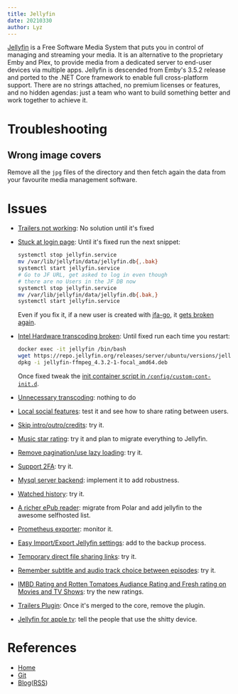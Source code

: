 ```yaml
---
title: Jellyfin
date: 20210330
author: Lyz
---
```


[Jellyfin](https://jellyfin.org/) is a Free Software Media System that puts you
in control of managing and streaming your media. It is an alternative to the
proprietary Emby and Plex, to provide media from a dedicated server to end-user
devices via multiple apps. Jellyfin is descended from Emby's 3.5.2 release and
ported to the .NET Core framework to enable full cross-platform support. There
are no strings attached, no premium licenses or features, and no hidden agendas:
just a team who want to build something better and work together to achieve it.

# Troubleshooting

## Wrong image covers

Remove all the `jpg` files of the directory and then fetch again the data from
your favourite media management software.

# Issues

* [Trailers not
    working](https://github.com/crobibero/jellyfin-plugin-tmdb-trailers/issues/8):
    No solution until it's fixed
* [Stuck at login page](https://github.com/jellyfin/jellyfin-web/issues/2507):
    Until it's fixed run the next snippet:

    ```bash
    systemctl stop jellyfin.service
    mv /var/lib/jellyfin/data/jellyfin.db{,.bak}
    systemctl start jellyfin.service
    # Go to JF URL, get asked to log in even though
    # there are no Users in the JF DB now
    systemctl stop jellyfin.service
    mv /var/lib/jellyfin/data/jellyfin.db{.bak,}
    systemctl start jellyfin.service
    ```

    Even if you fix it, if a new user is created with
    [jfa-go](https://github.com/hrfee/jfa-go), it [gets broken
    again](https://github.com/hrfee/jfa-go/issues/101).

* [Intel Hardware transcoding
    broken](https://github.com/linuxserver/docker-jellyfin/issues/109): Until
    fixed run each time you restart:

    ```bash
    docker exec -it jellyfin /bin/bash
    wget https://repo.jellyfin.org/releases/server/ubuntu/versions/jellyfin-ffmpeg/4.3.2-1/jellyfin-ffmpeg_4.3.2-1-focal_amd64.deb
    dpkg -i jellyfin-ffmpeg_4.3.2-1-focal_amd64.deb
    ```

    Once fixed tweak the [init container script in
    `/config/custom-cont-init.d`](https://blog.linuxserver.io/2019/09/14/customizing-our-containers/).
* [Unnecessary transcoding](https://github.com/jellyfin/jellyfin/issues/3277):
    nothing to do
* [Local social
    features](https://features.jellyfin.org/posts/349/local-social-features):
    test it and see how to share rating between users.
* [Skip
    intro/outro/credits](https://features.jellyfin.org/posts/45/chapter-based-skip-intro-outro-credits-feature):
    try it.
* [Music star rating](https://features.jellyfin.org/posts/9/music-star-rating):
    try it and plan to migrate everything to Jellyfin.
* [Remove pagination/use lazy
    loading](https://features.jellyfin.org/posts/216/remove-pagination-use-lazy-loading-for-library-view):
    try it.
* [Support
    2FA](https://features.jellyfin.org/posts/26/add-support-for-two-factor-authentication):
    try it.
* [Mysql server
    backend](https://features.jellyfin.org/posts/315/mysql-server-back-end):
    implement it to add robustness.
* [Watched history](https://features.jellyfin.org/posts/633/watched-history):
    try it.
* [A richer ePub
    reader](https://features.jellyfin.org/posts/792/a-richer-epub-reader-also-pdf-support):
    migrate from Polar and add jellyfin to the awesome selfhosted list.
* [Prometheus
    exporter](https://github.com/jellyfin/jellyfin/issues/3016):
    monitor it.
* [Easy Import/Export Jellyfin
    settings](https://features.jellyfin.org/posts/299/easy-import-export-jellyfin-settings):
    add to the backup process.
* [Temporary direct file sharing
    links](https://features.jellyfin.org/posts/72/temporary-direct-file-sharing-links):
    try it.
* [Remember subtitle and audio track choice between
    episodes](https://features.jellyfin.org/posts/194/remember-subtitle-and-audio-track-choice-between-episodes):
    try it.
* [IMBD Rating and Rotten Tomatoes Audiance Rating and Fresh rating on Movies and TV Shows](https://features.jellyfin.org/posts/463/imbd-rating-and-rotten-tomatoes-audiance-rating-and-fresh-rating-on-movies-and-tv-shows):
    try the new ratings.
* [Trailers
    Plugin](https://features.jellyfin.org/posts/299/easy-import-export-jellyfin-settings):
    Once it's merged to the core, remove the plugin.
* [Jellyfin for apple
    tv](https://features.jellyfin.org/posts/612/jellyfin-apple-tv-support): tell
    the people that use the shitty device.

# References

* [Home](https://jellyfin.org/)
* [Git](https://github.com/jellyfin/jellyfin)
* [Blog](https://jellyfin.org/posts/)([RSS](https://jellyfin.org/index.xml))
